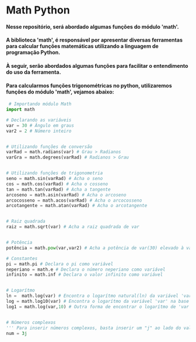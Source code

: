 # **Math Python**
#### **Nesse repositório, será abordado algumas funções do módulo 'math'.**
#### **A biblioteca 'math', é responsável por apresentar diversas ferramentas para calcular funções matemáticas utilizando a linguagem de programação Python.**
#### **À seguir, serão abordados algumas funções para facilitar o entendimento do uso da ferramenta.**
#### **Para calcularmos funções trigonométricas no python, utilizaremos funções do módulo 'math', vejamos abaixo:**

~~~python
 # Importando módulo Math
import math

# Declarando as variáveis
var = 30 # Ângulo em graus
var2 = 2 # Número inteiro


# Utilizando funções de conversão
varRad = math.radians(var) # Grau > Radianos
varGra = math.degrees(varRad) # Radianos > Grau


# Utilizando funções de trigonometria
seno = math.sin(varRad) # Acha o seno
cos = math.cos(varRad) # Acha o cosseno
tan = math.tan(varRad) # Acha a tangente
arcoseno = math.asin(varRad) # Acha o arcoseno
arcocosseno = math.acos(varRad) # Acha o arcocosseno
arcotangente = math.atan(varRad) # Acha o arcotangente


# Raiz quadrada
raiz = math.sqrt(var) # Acha a raiz quadrada de var


# Potência
potência = math.pow(var,var2) # Acha a potência de var(30) elevado à var2(2)

# Constantes
pi = math.pi # Declara o pi como variável
neperiano = math.e # Declara o número neperiano como variável
infinito = math.inf # Declara o valor infinito como variável


# Logarítmo
ln =  math.log(var) # Encontra o logarítmo natural(ln) da variável 'var' 
log = math.log10(var) # Encontra o logarítmo da variável 'var' na base 10
log1 = math.log(var,10) # Outra forma de encontrar o logarítmo de 'var' na base 10


# Números complexos
''' Para inserir números complexos, basta inserir um "j" ao lado do valor, vejamos:'''
num = 3j

~~~
